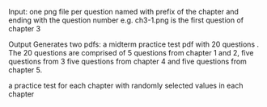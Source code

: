Input: 
one png file per question named with prefix of the chapter and ending with the question number
e.g. ch3-1.png is the first question of chapter 3

Output
Generates two pdfs:
a midterm practice test pdf with 20 questions . The 20 questions are comprised of  5 questions from chapter 1 and 2, five questions from 3
five questions from chapter 4 and five questions from chapter 5. 

a practice test for each chapter with randomly selected values in each chapter